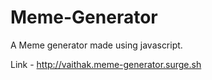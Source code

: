 # Meme-Generator
A Meme generator made using javascript.

Link - http://vaithak.meme-generator.surge.sh
